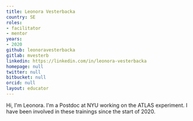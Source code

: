 ```yaml
---
title: Leonora Vesterbacka
country: SE
roles:
- facilitator
- mentor
years:
- 2020
github: leonoravesterbacka
gitlab: mvesterb
linkedin: https://linkedin.com/in/leonora-vesterbacka
homepage: null
twitter: null
bitbucket: null
orcid: null
layout: educator
---
```

Hi, I'm Leonora. I'm a Postdoc at NYU working on the ATLAS experiment. I have been involved in these trainings since the start of 2020.